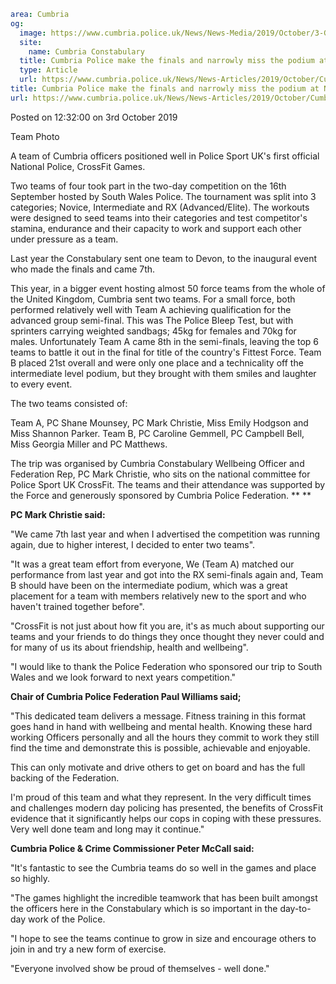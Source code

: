 ```yaml
area: Cumbria
og:
  image: https://www.cumbria.police.uk/News/News-Media/2019/October/3-Group-photojpg-Cropped-380x240.jpg
  site:
    name: Cumbria Constabulary
  title: Cumbria Police make the finals and narrowly miss the podium at National Fitness Competition
  type: Article
  url: https://www.cumbria.police.uk/News/News-Articles/2019/October/Cumbria-Police-make-the-finals-and-narrowly-miss-the-podium-at-National-Fitness-Competition.aspx
title: Cumbria Police make the finals and narrowly miss the podium at National Fitness Competition
url: https://www.cumbria.police.uk/News/News-Articles/2019/October/Cumbria-Police-make-the-finals-and-narrowly-miss-the-podium-at-National-Fitness-Competition.aspx
```

Posted on 12:32:00 on 3rd October 2019

Team Photo

A team of Cumbria officers positioned well in Police Sport UK's first official National Police, CrossFit Games.

Two teams of four took part in the two-day competition on the 16th September hosted by South Wales Police. The tournament was split into 3 categories; Novice, Intermediate and RX (Advanced/Elite). The workouts were designed to seed teams into their categories and test competitor's stamina, endurance and their capacity to work and support each other under pressure as a team.

Last year the Constabulary sent one team to Devon, to the inaugural event who made the finals and came 7th.

This year, in a bigger event hosting almost 50 force teams from the whole of the United Kingdom, Cumbria sent two teams. For a small force, both performed relatively well with Team A achieving qualification for the advanced group semi-final. This was The Police Bleep Test, but with sprinters carrying weighted sandbags; 45kg for females and 70kg for males. Unfortunately Team A came 8th in the semi-finals, leaving the top 6 teams to battle it out in the final for title of the country's Fittest Force. Team B placed 21st overall and were only one place and a technicality off the intermediate level podium, but they brought with them smiles and laughter to every event.

The two teams consisted of:

Team A, PC Shane Mounsey, PC Mark Christie, Miss Emily Hodgson and Miss Shannon Parker. Team B, PC Caroline Gemmell, PC Campbell Bell, Miss Georgia Miller and PC Matthews.

The trip was organised by Cumbria Constabulary Wellbeing Officer and Federation Rep, PC Mark Christie, who sits on the national committee for Police Sport UK CrossFit. The teams and their attendance was supported by the Force and generously sponsored by Cumbria Police Federation.
**
**

**PC Mark Christie said:**

"We came 7th last year and when I advertised the competition was running again, due to higher interest, I decided to enter two teams".

"It was a great team effort from everyone, We (Team A) matched our performance from last year and got into the RX semi-finals again and, Team B should have been on the intermediate podium, which was a great placement for a team with members relatively new to the sport and who haven't trained together before".

"CrossFit is not just about how fit you are, it's as much about supporting our teams and your friends to do things they once thought they never could and for many of us its about friendship, health and wellbeing".

"I would like to thank the Police Federation who sponsored our trip to South Wales and we look forward to next years competition."

**Chair of Cumbria Police Federation Paul Williams said;**

"This dedicated team delivers a message. Fitness training in this format goes hand in hand with wellbeing and mental health. Knowing these hard working Officers personally and all the hours they commit to work they still find the time and demonstrate this is possible, achievable and enjoyable.

This can only motivate and drive others to get on board and has the full backing of the Federation.

I'm proud of this team and what they represent. In the very difficult times and challenges modern day policing has presented, the benefits of CrossFit evidence that it significantly helps our cops in coping with these pressures. Very well done team and long may it continue."

**Cumbria Police & Crime Commissioner Peter McCall said:**

"It's fantastic to see the Cumbria teams do so well in the games and place so highly.

"The games highlight the incredible teamwork that has been built amongst the officers here in the Constabulary which is so important in the day-to-day work of the Police.

"I hope to see the teams continue to grow in size and encourage others to join in and try a new form of exercise.

"Everyone involved show be proud of themselves - well done."
